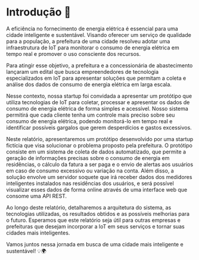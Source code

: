 # Introdução 🚀

A eficiência no fornecimento de energia elétrica é essencial para uma cidade inteligente e sustentável. Visando oferecer um serviço de qualidade para a população, a prefeitura de uma cidade resolveu adotar uma infraestrutura de IoT para monitorar o consumo de energia elétrica em tempo real e promover o uso consciente dos recursos.

Para atingir esse objetivo, a prefeitura e a concessionária de abastecimento lançaram um edital que busca empreendedores de tecnologia especializados em IoT para apresentar soluções que permitam a coleta e análise dos dados de consumo de energia elétrica em larga escala.

Nesse contexto, nossa startup foi convidada a apresentar um protótipo que utiliza tecnologias de IoT para coletar, processar e apresentar os dados de consumo de energia elétrica de forma simples e acessível. Nosso sistema permitirá que cada cliente tenha um controle mais preciso sobre seu consumo de energia elétrica, podendo monitorá-lo em tempo real e identificar possíveis gargalos que gerem desperdícios e gastos excessivos.

Neste relatório, apresentaremos um protótipo desenvolvido por uma startup fictícia que visa solucionar o problema proposto pela prefeitura. O protótipo consiste em um sistema de coleta de dados automatizado, que permite a geração de informações precisas sobre o consumo de energia em residências, o cálculo da fatura a ser paga e o envio de alertas aos usuários em caso de consumo excessivo ou variação na conta. Além disso, a solução envolve um servidor soquete que irá receber dados dos medidores inteligentes instalados nas residências dos usuários, e será possível visualizar esses dados de forma online através de uma interface web que consome uma API REST.

Ao longo deste relatório, detalharemos a arquitetura do sistema, as tecnologias utilizadas, os resultados obtidos e as possíveis melhorias para o futuro. Esperamos que este relatório seja útil para outras empresas e prefeituras que desejam incorporar a loT em seus serviços e tornar suas cidades mais inteligentes.

Vamos juntos nessa jornada em busca de uma cidade mais inteligente e sustentável! 💡🌍